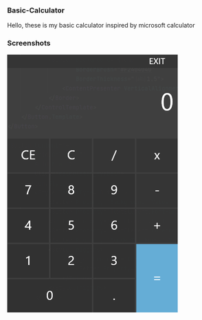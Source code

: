 ### Basic-Calculator
Hello, these is my basic calculator inspired by microsoft calculator

### Screenshots
![Calculator](/screenshots//Calculator.png?raw=true)
